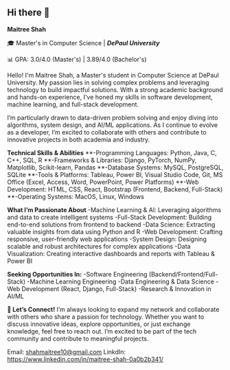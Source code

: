 ## Hi there 👋
**Maitree Shah**

🎓 Master's in Computer Science | _**DePaul University**_

📊 GPA: 3.0/4.0 (Master's) | 3.89/4.0 (Bachelor's)

Hello! I'm Maitree Shah, a Master's student in Computer Science at DePaul University. My passion lies in solving complex problems and leveraging technology to build impactful solutions. With a strong academic background and hands-on experience, I've honed my skills in software development, machine learning, and full-stack development.

I’m particularly drawn to data-driven problem solving and enjoy diving into algorithms, system design, and AI/ML applications. As I continue to evolve as a developer, I’m excited to collaborate with others and contribute to innovative projects in both academia and industry.

**Technical Skills & Abilities**
**-Programming Languages: Python, Java, C, C++, SQL, R
**-Frameworks & Libraries: Django, PyTorch, NumPy, Matplotlib, Scikit-learn, Pandas
**-Database Systems: MySQL, PostgreSQL, SQLite
**-Tools & Platforms: Tableau, Power BI, Visual Studio Code, Git, MS Office (Excel, Access, Word, PowerPoint, Power Platforms)
**-Web Development: HTML, CSS, React, Bootstrap (Frontend, Backend, Full-Stack)
**-Operating Systems: MacOS, Linux, Windows

**What I’m Passionate About**
-Machine Learning & AI: Leveraging algorithms and data to create intelligent systems
-Full-Stack Development: Building end-to-end solutions from frontend to backend
-Data Science: Extracting valuable insights from data using Python and R
-Web Development: Crafting responsive, user-friendly web applications
-System Design: Designing scalable and robust architectures for complex applications
-Data Visualization: Creating interactive dashboards and reports with Tableau & Power BI

**Seeking Opportunities In:**
-Software Engineering (Backend/Frontend/Full-Stack)
-Machine Learning Engineering
-Data Engineering & Data Science
-Web Development (React, Django, Full-Stack)
-Research & Innovation in AI/ML

**🤝 Let’s Connect!**
I’m always looking to expand my network and collaborate with others who share a passion for technology. Whether you want to discuss innovative ideas, explore opportunities, or just exchange knowledge, feel free to reach out. I’m excited to be part of the tech community and contribute to meaningful projects.

Email: shahmaitree10@gmail.com
LinkdIn: https://www.linkedin.com/in/maitree-shah-0a0b2b341/



<!--
**MaitreeShah01/MaitreeShah01** is a ✨ _special_ ✨ repository because its `README.md` (this file) appears on your GitHub profile.

Here are some ideas to get you started:

- 🔭 I’m currently working on ...
- 🌱 I’m currently learning ...
- 👯 I’m looking to collaborate on ...
- 🤔 I’m looking for help with ...
- 💬 Ask me about ...
- 📫 How to reach me: ...
- 😄 Pronouns: ...
- ⚡ Fun fact: ...
-->
